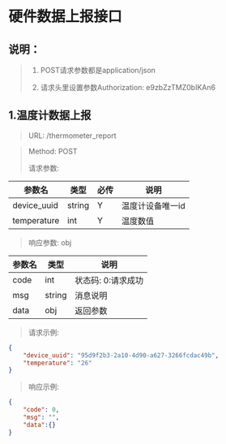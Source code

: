 # 硬件数据上报接口

## 说明：

> 1. POST请求参数都是application/json
>
> 1. 请求头里设置参数Authorization: e9zbZzTMZ0bIKAn6

## 1.温度计数据上报

> URL: /thermometer_report

> Method: POST
> 
> 请求参数:

| 参数名 | 类型 | 必传 | 说明 |
| --- | --- | --- | --- |
| device_uuid | string | Y | 温度计设备唯一id |
| temperature | int | Y | 温度数值 |


> 响应参数: obj

| 参数名 | 类型 | 说明 |
| --- | --- | --- |
| code | int | 状态码: 0:请求成功 |
| msg | string | 消息说明 |
| data | obj | 返回参数 |


> 请求示例:

```json
{
    "device_uuid": "95d9f2b3-2a10-4d90-a627-3266fcdac49b",
    "temperature": "26"
}
```
> 响应示例:

```json
{
    "code": 0,
    "msg": "",
    "data":{}
}
```

<br/><br/>